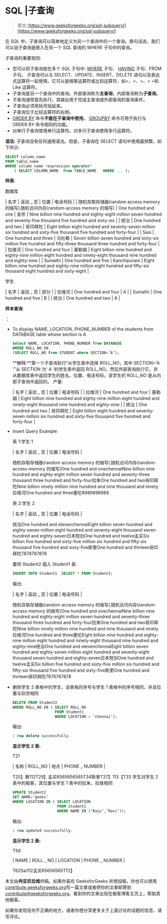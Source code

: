 # SQL |子查询

> 原文:[https://www.geeksforgeeks.org/sql-subquery/](https://www.geeksforgeeks.org/sql-subquery/)

在 SQL 中，子查询可以简单地定义为另一个查询中的一个查询。换句话说，我们可以说子查询是嵌入在另一个 SQL 查询的 WHERE 子句中的查询。

子查询的重要规则:

*   您可以将子查询放在多个 SQL 子句中: [WHERE](https://www.geeksforgeeks.org/sql-where-clause/) 子句、 [HAVING](https://www.geeksforgeeks.org/having-vs-where-clause/) 子句、FROM 子句。
    子查询可以与 SELECT、UPDATE、INSERT、DELETE 语句以及表达式运算符一起使用。它可以是相等运算符或比较运算符，如=、>、=、< =和 Like 运算符。
*   子查询是另一个查询中的查询。外部查询称为**主查询**，内部查询称为**子查询**。
*   子查询通常首先执行，其输出用于完成主查询或外部查询的查询条件。
*   子查询必须用括号括起来。
*   子查询位于比较运算符的右侧。
*   [ORDER BY](https://www.geeksforgeeks.org/sql-order-by/) 命令**不能在子查询中使用**。 [GROUPBY](https://www.geeksforgeeks.org/sql-group-by/) 命令可用于执行与 ORDER BY 命令相同的功能。
*   对单行子查询使用单行运算符。对多行子查询使用多行运算符。

**语法:**
子查询没有任何通用语法。但是，子查询在 SELECT 语句中使用最频繁，如下所示:

```sql
SELECT column_name
FROM table_name
WHERE column_name *expression operator* 
    ( SELECT COLUMN_NAME  from TABLE_NAME   WHERE ... );

```

**样表**:

数据库

| 名字 | 滚动 _ 否 | 位置 | 电话号码 |
| 随机存取存储器(random access memory 的缩写)ˌ随机访问内存(random-access memory 的缩写) | One hundred and one | 金奈 | Nine billion nine hundred and eighty-eight million seven hundred and seventy-five thousand five hundred and sixty-six |
| 统治 | One hundred and two | 哥印拜陀 | Eight billion eight hundred and seventy-seven million six hundred and sixty-five thousand five hundred and forty-four |
| Sasi | One hundred and three | 马杜赖 | Seven billion seven hundred and sixty-six million five hundred and fifty-three thousand three hundred and forty-four |
| 拉维河 | One hundred and four | 塞勒姆 | Eight billion nine hundred and eighty-nine million eight hundred and ninety-eight thousand nine hundred and eighty-nine |
| Sumathi | One hundred and five | Kanchipuram | Eight billion nine hundred and eighty-nine million eight hundred and fifty-six thousand eight hundred and sixty-eight |

学生

| 名字 | 滚动 _ 否 | 部分 |
| 拉维河 | One hundred and four | A |
| Sumathi | One hundred and five | B |
| 统治 | One hundred and two | A |

**样本查询**

：

*   To display NAME, LOCATION, PHONE_NUMBER of the students from DATABASE table whose section is A

    ```sql
    Select NAME, LOCATION, PHONE_NUMBER from DATABASE 
    WHERE ROLL_NO IN
    (SELECT ROLL_NO from STUDENT where SECTION=’A’); 

    ```

    **解释:**第一个子查询执行“从学生表中选择 ROLL_NO，其中 SECTION='A '”从 SECTION 为' A '的学生表中返回 ROLL_NO。然后外部查询执行它，并从数据库表中返回学生的姓名、位置、电话号码，该学生的 ROLL_NO 是从内部子查询中返回的。
    产量:

    | 名字 | 滚动 _ 否 | 位置 | 电话号码 |
    | 拉维河 | One hundred and four | 塞勒姆 | Eight billion nine hundred and eighty-nine million eight hundred and ninety-eight thousand nine hundred and eighty-nine |
    | 统治 | One hundred and two | 哥印拜陀 | Eight billion eight hundred and seventy-seven million six hundred and sixty-five thousand five hundred and forty-four |

*   Insert Query Example:

    表 1:学生 1

    | 名字 | 滚动 _ 否 | 位置 | 电话号码 |

    随机存取存储器(random access memory 的缩写)ˌ随机访问内存(random-access memory 的缩写)One hundred and onechennaiNine billion nine hundred and eighty-eight million seven hundred and seventy-three thousand three hundred and forty-four拉朱One hundred and two哥印拜陀Nine billion ninety million nine hundred and nine thousand and ninety拉维河One hundred and three塞伦8989898989

    表 2:学生 2

    | 名字 | 滚动 _ 否 | 位置 | 电话号码 |

    统治One hundred and elevenchennaiEight billion seven hundred and eighty-seven million eight hundred and seventy-eight thousand seven hundred and eighty-seven日本短剑One hundred and twelve孟买Six billion five hundred and sixty-five million six hundred and fifty-six thousand five hundred and sixty-five斯里One hundred and thirteen哥印拜陀7878787878

    要将 Student2 插入 Student1 表:

    ```sql
    INSERT INTO Student1  SELECT * FROM Student2;

    ```

    输出:

    | 名字 | 滚动 _ 否 | 位置 | 电话号码 |

    随机存取存储器(random access memory 的缩写)ˌ随机访问内存(random-access memory 的缩写)One hundred and onechennaiNine billion nine hundred and eighty-eight million seven hundred and seventy-three thousand three hundred and forty-four拉朱One hundred and two哥印拜陀Nine billion ninety million nine hundred and nine thousand and ninety拉维河One hundred and three塞伦Eight billion nine hundred and eighty-nine million eight hundred and ninety-eight thousand nine hundred and eighty-nine统治One hundred and elevenchennaiEight billion seven hundred and eighty-seven million eight hundred and seventy-eight thousand seven hundred and eighty-seven日本短剑One hundred and twelve孟买Six billion five hundred and sixty-five million six hundred and fifty-six thousand five hundred and sixty-five斯里One hundred and thirteen哥印拜陀7878787878
*   删除学生 2 表格中的学生，该表格的序号与学生 1 表格中的序号相同，并且位置与钦奈相同

    ```sql
    DELETE FROM Student2 
    WHERE ROLL_NO IN ( SELECT ROLL_NO 
                       FROM Student1 
                       WHERE LOCATION = ’chennai’);

    ```

    输出:

    ```sql
    1 row delete successfully.

    ```

    **显示学生 2 表:**

    T21

    | 名称 | ROLL_NO | 地点 | PHONE _ NUMBER |

    T25】赛112T29】孟买6565656565T34斯里T37】113【T33 学生对学生 2 表中的极客，其位置与学生 1 表中的拉朱、拉维相同

    ```sql
    UPDATE Student2 
    SET NAME=’geeks’ 
    WHERE LOCATION IN ( SELECT LOCATION 
                        FROM Student1 
                        WHERE NAME IN (‘Raju’,’Ravi’));

    ```

    输出:

    ```sql
    1 row updated successfully.

    ```

    **显示学生 2 表:**

    T59

    | NAME | ROLL _ NO | LOCATION | PHONE _ NUMBER |

    T62Sai112孟买65656565T72】

本文由**冉亚尼拉维**供稿。如果你喜欢 GeeksforGeeks 并想投稿，你也可以使用[contribute.geeksforgeeks.org](http://www.contribute.geeksforgeeks.org)写一篇文章或者把你的文章邮寄到 contribute@geeksforgeeks.org。看到你的文章出现在极客博客主页上，帮助其他极客。

如果你发现任何不正确的地方，或者你想分享更多关于上面讨论的话题的信息，请写评论。